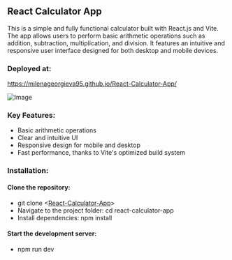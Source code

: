 ## React Calculator App

This is a simple and fully functional calculator built with React.js and Vite. The app allows users to perform basic arithmetic operations such as addition, subtraction, multiplication, and division. It features an intuitive and responsive user interface designed for both desktop and mobile devices.

### Deployed at: 

https://milenageorgieva95.github.io/React-Calculator-App/

![Image](https://github.com/user-attachments/assets/457405bb-edc6-4cd7-869c-48312de43c01)

### Key Features:

- Basic arithmetic operations
- Clear and intuitive UI
- Responsive design for mobile and desktop
- Fast performance, thanks to Vite's optimized build system
  
### Installation:

#### Clone the repository:
- git clone <[React-Calculator-App](https://github.com/MilenaGeorgieva95/React-Calculator-App)>
- Navigate to the project folder:
  cd react-calculator-app
- Install dependencies:
  npm install
  
#### Start the development server:
- npm run dev

